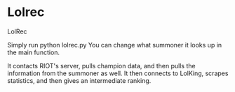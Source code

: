 Lolrec
======

LolRec

Simply run python lolrec.py
You can change what summoner it looks up in the main function.

It contacts RIOT's server, pulls champion data, and then pulls the information from the summoner as well.
It then connects to LolKing, scrapes statistics, and then gives an intermediate ranking.